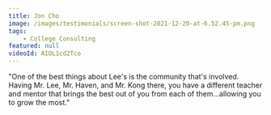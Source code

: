 ```yaml
---
title: Jon Cho
image: /images/testimonials/screen-shot-2021-12-20-at-6.52.45-pm.png
tags:
    - College Consulting
featured: null
videoId: AIOL1cd2Tco
---
```


"One of the best things about Lee's is the community that's involved. Having Mr. Lee, Mr. Haven, and Mr. Kong there, you have a different teacher and mentor that brings the best out of you from each of them...allowing you to grow the most."
